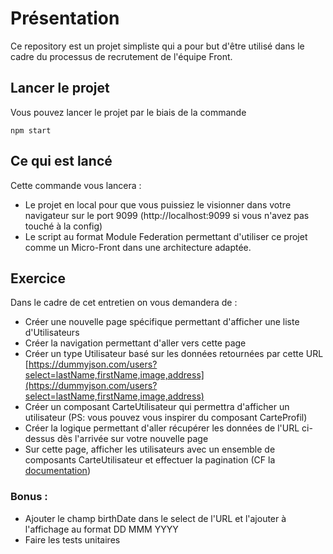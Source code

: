 # Présentation

Ce repository est un projet simpliste qui a pour but d'être utilisé dans le cadre du processus de recrutement de l'équipe Front.

## Lancer le projet

Vous pouvez lancer le projet par le biais de la commande

`npm start`

## Ce qui est lancé

Cette commande vous lancera :

- Le projet en local pour que vous puissiez le visionner dans votre navigateur sur le port 9099 (http://localhost:9099 si vous n'avez pas touché à la config)
- Le script au format Module Federation permettant d'utiliser ce projet comme un Micro-Front dans une architecture adaptée.

## Exercice

Dans le cadre de cet entretien on vous demandera de :

- Créer une nouvelle page spécifique permettant d'afficher une liste d'Utilisateurs
- Créer la navigation permettant d'aller vers cette page
- Créer un type Utilisateur basé sur les données retournées par cette URL [https://dummyjson.com/users?select=lastName,firstName,image,address](https://dummyjson.com/users?select=lastName,firstName,image,address)
- Créer un composant CarteUtilisateur qui permettra d'afficher un utilisateur (PS: vous pouvez vous inspirer du composant CarteProfil)
- Créer la logique permettant d'aller récupérer les données de l'URL ci-dessus dès l'arrivée sur votre nouvelle page
- Sur cette page, afficher les utilisateurs avec un ensemble de composants CarteUtilisateur et effectuer la pagination (CF la [documentation](https://dummyjson.com/docs))

### Bonus :

- Ajouter le champ birthDate dans le select de l'URL et l'ajouter à l'affichage au format DD MMM YYYY
- Faire les tests unitaires